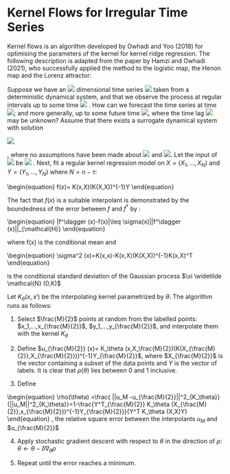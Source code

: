 # Kernel Flows for Irregular Time Series

Kernel flows is an algorithm developed by Owhadi and Yoo (2018) for optimising the parameters of the kernel for kernel ridge regression. The following description is adapted from the paper by Hamzi and Owhadi (2021), who successfully applied the method to the logistic map, the Henon map and the Lorenz attractor:

Suppose we have an <img src="https://render.githubusercontent.com/render/math?math=\mathrm{R}^d"> dimensional time series <img src="https://render.githubusercontent.com/render/math?math=x_1, ..., x_k,..."> taken from a deterministic dynamical system, and that we observe the process at regular intervals up to some time <img src="https://render.githubusercontent.com/render/math?math=t_n"> . How can we forecast the time series at time <img src="https://render.githubusercontent.com/render/math?math=t_{n+1}">; and more generally, up to some future time <img src="https://render.githubusercontent.com/render/math?math=t_{\tau+n}">, where the time lag <img src="https://render.githubusercontent.com/render/math?math=\tau"> may be unknown? Assume that there exists a surrogate dynamical system with solution 

<img src="https://render.githubusercontent.com/render/math?math=z_{k+1}=f^\dagger (z_k, ... , z_{k-\tau^\dagger+1})">

, where no assumptions have been made about <img src="https://render.githubusercontent.com/render/math?math=f^\dagger ">
 and <img src="https://render.githubusercontent.com/render/math?math=\tau^\dagger ">. Let the input of <img src="https://render.githubusercontent.com/render/math?math=f^\dagger "> be <img src="https://render.githubusercontent.com/render/math?math=\mathrm{R}^d "> . Next, fit a regular kernel regression model on $X=(X_1,...,X_N)$ and $Y=(Y_1,...,Y_N)$ where $N=n-\tau$:

\begin{equation}
    f(x)= K(x,X)(K(X,X))^{-1}Y
\end{equation}

The fact that $f(x)$ is a suitable interpolant is demonstrated by the boundedness of the error between $f$ and $f^\dagger$ by :

\begin{equation}
    |f^\dagger (x)-f(x)|\leq \sigma(x)||f^\dagger (x)||_{\mathcal{H}}
\end{equation}

where f(x) is the conditional mean and

\begin{equation}
    \sigma^2 (x)=K(x,x)-K(x,X)(K(X,X))^{-1}K(x,X)^T
\end{equation}

is the conditional standard deviation of the Gaussian process $\xi \widetilde \mathcal{N} (0,K)$ 

Let $K_\theta (x,x')$ be the interpolating kernel parametrized by $\theta$. The algorithm runs as follows:

1. Select $\frac{M}{2}$ points at random from the labelled points: $x_1,...,x_{\frac{M}{2}}$, $y_1,...,y_{\frac{M}{2}}$, and interpolate them with the kernel $K_\theta$

2. Define $u_{\frac{M}{2}} (x)= K_\theta (x,X_\frac{M}{2})(K(X_{\frac{M}{2}},X_{\frac{M}{2}}))^{-1}Y_{\frac{M}{2}}$, where $X_{\frac{M}{2}}$ is the vector containing a subset of the data points and $Y$ is the vector of labels. It is clear that $\rho(\theta)$ lies between 0 and 1 inclusive.

3. Define

\begin{equation}
\rho(\theta) =\frac{ ||u_M -u_{\frac{M}{2}}||^2_{K_\theta}}{||u_M||^2_{K_\theta}}=1-\frac{Y^T_{\frac{M}{2}} K_\theta (X_{\frac{M}{2}},x_{\frac{M}{2}})^{-1}Y_{\frac{M}{2}}}{Y^T K_\theta (X,X)Y}
\end{equation}
, the relative square error between the interpolants $u_M$ and $u_{\frac{M}{2}}$

4. Apply stochastic gradient descent with respect to $\theta$ in the direction of $\rho$: $\theta \leftarrow \theta -\delta \nabla_\theta \rho$

5. Repeat until the error reaches a minimum.



